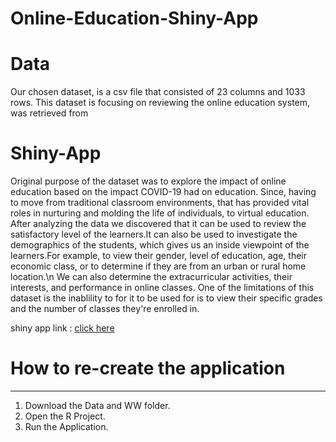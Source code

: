 # Online-Education-Shiny-App
# Data
Our chosen dataset, is a csv file that consisted of 23 columns and 1033 rows. This dataset is focusing on reviewing the online education system, was retrieved from
# Shiny-App
Original purpose of the dataset was to explore the impact of online education based on the impact COVID-19 had on education. Since, having to move from traditional classroom environments, that has provided vital roles in nurturing and molding the life of individuals, to virtual education. After analyzing the data we discovered that it can be used to review the satisfactory level of the learners.It can also be used to investigate the demographics of the students, which gives us an inside viewpoint of the learners.For example, to view their gender, level of education, age, their economic class, or to determine if they are from an urban or rural home location.\n
We can also determine the extracurricular activities, their interests, and performance in online classes. One of the limitations of this dataset is the inablility to for it to be used for is to view their specific grades and the number of classes they're enrolled in.

shiny app link : [click here](https://s8q0d2-warsame-jama.shinyapps.io/Shiny-App/)



# How to re-create the application
<hr>
<ol>
  <li>  Download the Data and WW folder.
  <li>  Open the R Project.
  <li>  Run the Application.
    
<ol>



